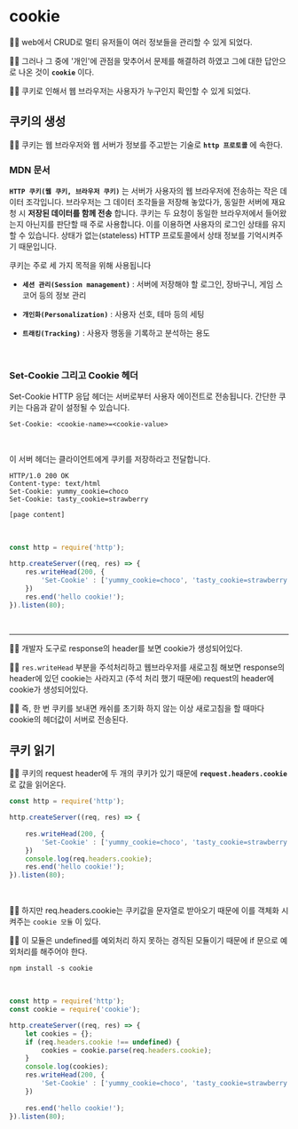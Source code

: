 # cookie

🙎‍♂️ web에서 CRUD로 멀티 유저들이 여러 정보들을 관리할 수 있게 되었다. <br>

🙋‍♂️ 그러나 그 중에 '개인'에 관점을 맞추어서 문제를 해결하려 하였고 그에 대한 답안으로 나온 것이 **`cookie`** 이다. <br>

🙆‍♂️ 쿠키로 인해서 웹 브라우저는 사용자가 누구인지 확인할 수 있게 되었다. <br>

## 쿠키의 생성

🙎‍♂️ 쿠키는 웹 브라우저와 웹 서버가 정보를 주고받는 기술로 **`http 프로토콜`** 에 속한다. <br>

### MDN 문서
**`HTTP 쿠키(웹 쿠키, 브라우저 쿠키)`** 는 서버가 사용자의 웹 브라우저에 전송하는 작은 데이터 조각입니다. 브라우저는 그 데이터 조각들을 저장해 놓았다가, 동일한 서버에 재요청 시 **저장된 데이터를 함께 전송** 합니다. 쿠키는 두 요청이 동일한 브라우저에서 들어왔는지 아닌지를 판단할 때 주로 사용합니다. 이를 이용하면 사용자의 로그인 상태를 유지할 수 있습니다. 상태가 없는(stateless) HTTP 프로토콜에서 상태 정보를 기억시켜주기 때문입니다. <br>

쿠키는 주로 세 가지 목적을 위해 사용됩니다 <br>

- **`세션 관리(Session management)`** : 서버에 저장해야 할 로그인, 장바구니, 게임 스코어 등의 정보 관리

- **`개인화(Personalization)`** : 사용자 선호, 테마 등의 세팅

- **`트래킹(Tracking)`** : 사용자 행동을 기록하고 분석하는 용도

<br> 

### Set-Cookie 그리고 Cookie 헤더

Set-Cookie HTTP 응답 헤더는 서버로부터 사용자 에이전트로 전송됩니다. 간단한 쿠키는 다음과 같이 설정될 수 있습니다. <br>
```
Set-Cookie: <cookie-name>=<cookie-value>
```

<br>

이 서버 헤더는 클라이언트에게 쿠키를 저장하라고 전달합니다.
<br>

```
HTTP/1.0 200 OK
Content-type: text/html
Set-Cookie: yummy_cookie=choco
Set-Cookie: tasty_cookie=strawberry

[page content]
```

<br>

```js
const http = require('http');

http.createServer((req, res) => {
	res.writeHead(200, {
		'Set-Cookie' : ['yummy_cookie=choco', 'tasty_cookie=strawberry']
	})
	res.end('hello cookie!');
}).listen(80);
```
<br>

---

🙎‍♂️ 개발자 도구로 response의 header를 보면 cookie가 생성되어있다. <br>

🙋‍♂️ `res.writeHead` 부분을 주석처리하고 웹브라우저를 새로고침 해보면 response의 header에 있던 cookie는 사라지고 (주석 처리 했기 때문에) request의 header에 cookie가 생성되어있다. <br>

🙆‍♂️ 즉, 한 번 쿠키를 보내면 캐쉬를 초기화 하지 않는 이상 새로고침을 할 때마다 cookie의 헤더값이 서버로 전송된다. <br>

## 쿠키 읽기

🙎‍♂️ 쿠키의 request header에 두 개의 쿠키가 있기 때문에 **`request.headers.cookie`** 로 값을 읽어온다. <br>

```js
const http = require('http');

http.createServer((req, res) => {
	
	res.writeHead(200, {
		'Set-Cookie' : ['yummy_cookie=choco', 'tasty_cookie=strawberry']
	})
	console.log(req.headers.cookie);
	res.end('hello cookie!');
}).listen(80);

```
<br>

🙋‍♂️ 하지만 req.headers.cookie는 쿠키값을 문자열로 받아오기 때문에 이를 객체화 시켜주는 `cookie 모듈` 이 있다. <br>

🙆‍♂️ 이 모듈은 undefined를 예외처리 하지 못하는 경직된 모듈이기 때문에 if 문으로 예외처리를 해주어야 한다. <br>

```
npm install -s cookie
```
<br>

```js
const http = require('http');
const cookie = require('cookie');

http.createServer((req, res) => {
	let cookies = {};
	if (req.headers.cookie !== undefined) {
		cookies = cookie.parse(req.headers.cookie);
	}
	console.log(cookies);
	res.writeHead(200, {
		'Set-Cookie' : ['yummy_cookie=choco', 'tasty_cookie=strawberry']
	})
	
	res.end('hello cookie!');
}).listen(80);
```
